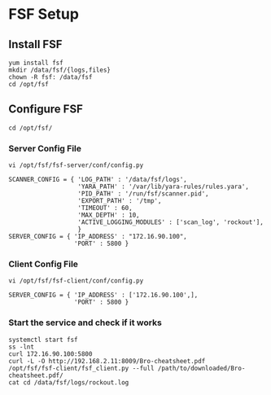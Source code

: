 # FSF Setup

## Install FSF
```
yum install fsf
mkdir /data/fsf/{logs,files}
chown -R fsf: /data/fsf
cd /opt/fsf
```

## Configure FSF
```  
cd /opt/fsf/    
```

### Server Config File
```  
vi /opt/fsf/fsf-server/conf/config.py  

SCANNER_CONFIG = { 'LOG_PATH' : '/data/fsf/logs',
                   'YARA_PATH' : '/var/lib/yara-rules/rules.yara',
                   'PID_PATH' : '/run/fsf/scanner.pid',
                   'EXPORT_PATH' : '/tmp',
                   'TIMEOUT' : 60,
                   'MAX_DEPTH' : 10,
                   'ACTIVE_LOGGING_MODULES' : ['scan_log', 'rockout'],
                   }  
SERVER_CONFIG = { 'IP_ADDRESS' : "172.16.90.100",
                  'PORT' : 5800 }
```

### Client Config File
```  
vi /opt/fsf/fsf-client/conf/config.py  

SERVER_CONFIG = { 'IP_ADDRESS' : ['172.16.90.100',],
                  'PORT' : 5800 }  
```

### Start the service and check if it works
```
systemctl start fsf
ss -lnt
curl 172.16.90.100:5800
curl -L -O http://192.168.2.11:8009/Bro-cheatsheet.pdf
/opt/fsf/fsf-client/fsf_client.py --full /path/to/downloaded/Bro-cheatsheet.pdf/  
cat cd /data/fsf/logs/rockout.log
```

